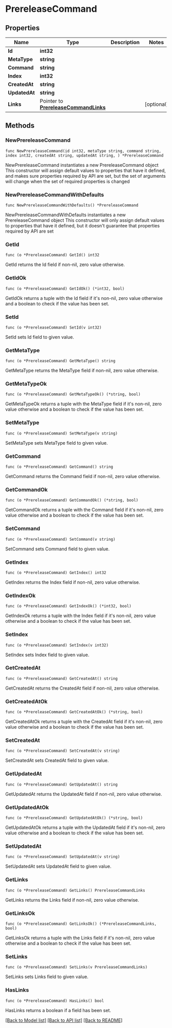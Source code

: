 # PrereleaseCommand

## Properties

Name | Type | Description | Notes
------------ | ------------- | ------------- | -------------
**Id** | **int32** |  | 
**MetaType** | **string** |  | 
**Command** | **string** |  | 
**Index** | **int32** |  | 
**CreatedAt** | **string** |  | 
**UpdatedAt** | **string** |  | 
**Links** | Pointer to [**PrereleaseCommandLinks**](PrereleaseCommandLinks.md) |  | [optional] 

## Methods

### NewPrereleaseCommand

`func NewPrereleaseCommand(id int32, metaType string, command string, index int32, createdAt string, updatedAt string, ) *PrereleaseCommand`

NewPrereleaseCommand instantiates a new PrereleaseCommand object
This constructor will assign default values to properties that have it defined,
and makes sure properties required by API are set, but the set of arguments
will change when the set of required properties is changed

### NewPrereleaseCommandWithDefaults

`func NewPrereleaseCommandWithDefaults() *PrereleaseCommand`

NewPrereleaseCommandWithDefaults instantiates a new PrereleaseCommand object
This constructor will only assign default values to properties that have it defined,
but it doesn't guarantee that properties required by API are set

### GetId

`func (o *PrereleaseCommand) GetId() int32`

GetId returns the Id field if non-nil, zero value otherwise.

### GetIdOk

`func (o *PrereleaseCommand) GetIdOk() (*int32, bool)`

GetIdOk returns a tuple with the Id field if it's non-nil, zero value otherwise
and a boolean to check if the value has been set.

### SetId

`func (o *PrereleaseCommand) SetId(v int32)`

SetId sets Id field to given value.


### GetMetaType

`func (o *PrereleaseCommand) GetMetaType() string`

GetMetaType returns the MetaType field if non-nil, zero value otherwise.

### GetMetaTypeOk

`func (o *PrereleaseCommand) GetMetaTypeOk() (*string, bool)`

GetMetaTypeOk returns a tuple with the MetaType field if it's non-nil, zero value otherwise
and a boolean to check if the value has been set.

### SetMetaType

`func (o *PrereleaseCommand) SetMetaType(v string)`

SetMetaType sets MetaType field to given value.


### GetCommand

`func (o *PrereleaseCommand) GetCommand() string`

GetCommand returns the Command field if non-nil, zero value otherwise.

### GetCommandOk

`func (o *PrereleaseCommand) GetCommandOk() (*string, bool)`

GetCommandOk returns a tuple with the Command field if it's non-nil, zero value otherwise
and a boolean to check if the value has been set.

### SetCommand

`func (o *PrereleaseCommand) SetCommand(v string)`

SetCommand sets Command field to given value.


### GetIndex

`func (o *PrereleaseCommand) GetIndex() int32`

GetIndex returns the Index field if non-nil, zero value otherwise.

### GetIndexOk

`func (o *PrereleaseCommand) GetIndexOk() (*int32, bool)`

GetIndexOk returns a tuple with the Index field if it's non-nil, zero value otherwise
and a boolean to check if the value has been set.

### SetIndex

`func (o *PrereleaseCommand) SetIndex(v int32)`

SetIndex sets Index field to given value.


### GetCreatedAt

`func (o *PrereleaseCommand) GetCreatedAt() string`

GetCreatedAt returns the CreatedAt field if non-nil, zero value otherwise.

### GetCreatedAtOk

`func (o *PrereleaseCommand) GetCreatedAtOk() (*string, bool)`

GetCreatedAtOk returns a tuple with the CreatedAt field if it's non-nil, zero value otherwise
and a boolean to check if the value has been set.

### SetCreatedAt

`func (o *PrereleaseCommand) SetCreatedAt(v string)`

SetCreatedAt sets CreatedAt field to given value.


### GetUpdatedAt

`func (o *PrereleaseCommand) GetUpdatedAt() string`

GetUpdatedAt returns the UpdatedAt field if non-nil, zero value otherwise.

### GetUpdatedAtOk

`func (o *PrereleaseCommand) GetUpdatedAtOk() (*string, bool)`

GetUpdatedAtOk returns a tuple with the UpdatedAt field if it's non-nil, zero value otherwise
and a boolean to check if the value has been set.

### SetUpdatedAt

`func (o *PrereleaseCommand) SetUpdatedAt(v string)`

SetUpdatedAt sets UpdatedAt field to given value.


### GetLinks

`func (o *PrereleaseCommand) GetLinks() PrereleaseCommandLinks`

GetLinks returns the Links field if non-nil, zero value otherwise.

### GetLinksOk

`func (o *PrereleaseCommand) GetLinksOk() (*PrereleaseCommandLinks, bool)`

GetLinksOk returns a tuple with the Links field if it's non-nil, zero value otherwise
and a boolean to check if the value has been set.

### SetLinks

`func (o *PrereleaseCommand) SetLinks(v PrereleaseCommandLinks)`

SetLinks sets Links field to given value.

### HasLinks

`func (o *PrereleaseCommand) HasLinks() bool`

HasLinks returns a boolean if a field has been set.


[[Back to Model list]](../README.md#documentation-for-models) [[Back to API list]](../README.md#documentation-for-api-endpoints) [[Back to README]](../README.md)


